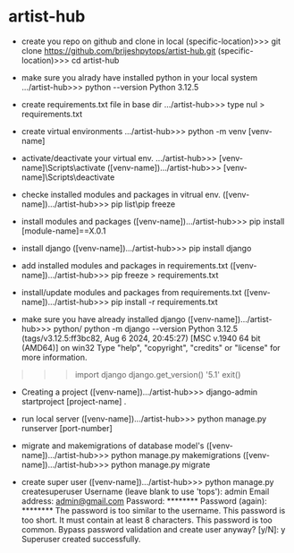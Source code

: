 # artist-hub

- create you repo on github and clone in local
(specific-location)>>> git clone https://github.com/brijeshpytops/artist-hub.git
(specific-location)>>> cd artist-hub

- make sure you alrady have installed python in your local system
.../artist-hub>>> python --version
Python 3.12.5

- create requirements.txt file in base dir
.../artist-hub>>> type nul > requirements.txt

- create virtual environments
.../artist-hub>>> python -m venv [venv-name]

- activate/deactivate your virtual env.
.../artist-hub>>> [venv-name]\Scripts\activate
([venv-name]).../artist-hub>>> [venv-name]\Scripts\deactivate

- checke installed modules and packages in vitrual env.
([venv-name]).../artist-hub>>> pip list\pip freeze

- install modules and packages 
([venv-name]).../artist-hub>>> pip install [module-name]==X.0.1

- install django
([venv-name]).../artist-hub>>> pip install django

- add installed modules and packages in requirements.txt
([venv-name]).../artist-hub>>> pip freeze > requirements.txt

- install/update modules and packages from requirements.txt
([venv-name]).../artist-hub>>> pip install -r requirements.txt

- make sure you have already installed django
([venv-name]).../artist-hub>>> python/ python -m django --version
Python 3.12.5 (tags/v3.12.5:ff3bc82, Aug  6 2024, 20:45:27) [MSC v.1940 64 bit (AMD64)] on win32
Type "help", "copyright", "credits" or "license" for more information.
>>> import django
>>> django.get_version()
'5.1'
>>> exit()

- Creating a project
([venv-name]).../artist-hub>>> django-admin startproject [project-name] .

- run local server
([venv-name]).../artist-hub>>> python manage.py runserver [port-number]

- migrate and makemigrations of database model's
([venv-name]).../artist-hub>>> python manage.py makemigrations
([venv-name]).../artist-hub>>> python manage.py migrate

- create super user
([venv-name]).../artist-hub>>> python manage.py createsuperuser
Username (leave blank to use 'tops'): admin
Email address: admin@gmail.com
Password: ********
Password (again): ********
The password is too similar to the username.
This password is too short. It must contain at least 8 characters.
This password is too common.
Bypass password validation and create user anyway? [y/N]: y
Superuser created successfully.